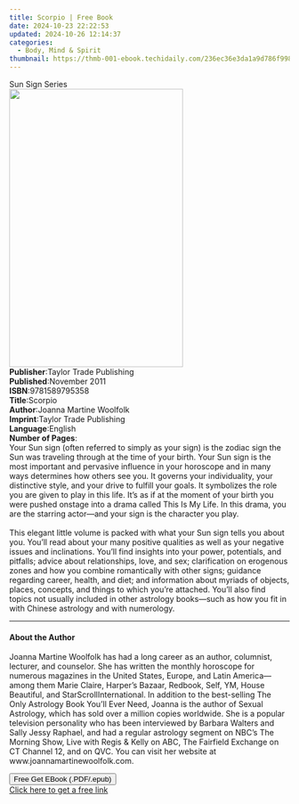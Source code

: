 ```yaml
---
title: Scorpio | Free Book
date: 2024-10-23 22:22:53
updated: 2024-10-26 12:14:37
categories:
  - Body, Mind & Spirit
thumbnail: https://thmb-001-ebook.techidaily.com/236ec36e3da1a9d786f998ae547721c2e649ae072a37eec9b232b8aecb26d6f0.jpg
---
```

<main id="book-container">
  <div class="flex flex-col">
    <div class="book-brief flex-1 py-6 px-4 sm:p-6 md:py-10 md:px-8">
      <!-- brief-->
      <div class="book-brief-main">Sun Sign Series</div>
    </div>
    <div
      class="book-meta-info flex-1 grid gap-4 col-start-1 col-end-3 row-start-1 sm:mb-6 sm:grid-cols-4 lg:gap-6 lg:col-start-2 lg:row-end-6 lg:row-span-6 lg:mb-0"
    >
      <div
        class="book-meta-info-left place-content-center mt-4 p-4 text-sm leading-6 col-start-2 col-span-2 dark:text-slate-400"
      >
        <img
          class="w-full h-500 object-cover rounded-lg sm:h-255 sm:col-span-2 lg:col-span-full"
          src="https://img-001-ebook.techidaily.com/2ead37104e6c06904d2ae2d566b09d9063e2023e23eb6bb2964c42ce5f987348.jpg"
          alt=""
          width="312"
          height="500"
        />
      </div>
      <div
        class="book-meta-info-right mt-2 col-start-1 row-start-2 col-span-3 self-center"
      >
        <!-- meta data  -->
        <div class="flex flex-col px-4 md:px-8">
          <div class="flex-1">
            <strong>Publisher</strong>:<span class="px-2"
              >Taylor Trade Publishing</span
            >
          </div>
          <div class="flex-1">
            <strong>Published</strong>:<span class="px-2">November 2011</span>
          </div>
          <div class="flex-1">
            <strong>ISBN</strong>:<span class="px-2">9781589795358</span>
          </div>
          <div class="flex-1">
            <strong>Title</strong>:<span class="px-2">Scorpio</span>
          </div>
          <div class="flex-1">
            <strong>Author</strong>:<span class="px-2"
              >Joanna Martine Woolfolk</span
            >
          </div>
          <div class="flex-1">
            <strong>Imprint</strong>:<span class="px-2"
              >Taylor Trade Publishing</span
            >
          </div>
          <div class="flex-1">
            <strong>Language</strong>:<span class="px-2">English</span>
          </div>
          <div class="flex-1">
            <strong>Number of Pages</strong>:<span class="px-2"></span>
          </div>
        </div>
      </div>
    </div>
    <div class="book-description flex-1 py-6 px-4 sm:p-6 md:py-10 md:px-8">
      <div class="book-description-main">
        <div accordion-content="" id="description">
          Your Sun sign (often referred to simply as your sign) is the zodiac
          sign the Sun was traveling through at the time of your birth. Your Sun
          sign is the most important and pervasive influence in your horoscope
          and in many ways determines how others see you. It governs your
          individuality, your distinctive style, and your drive to fulfill your
          goals. It symbolizes the role you are given to play in this life. It’s
          as if at the moment of your birth you were pushed onstage into a drama
          called This Is My Life. In this drama, you are the starring actor—and
          your sign is the character you play.<br /><br />This elegant little
          volume is packed with what your Sun sign tells you about you. You’ll
          read about your many positive qualities as well as your negative
          issues and inclinations. You’ll find insights into your power,
          potentials, and pitfalls; advice about relationships, love, and sex;
          clarification on erogenous zones and how you combine romantically with
          other signs; guidance regarding career, health, and diet; and
          information about myriads of objects, places, concepts, and things to
          which you’re attached. You’ll also find topics not usually included in
          other astrology books—such as how you fit in with Chinese astrology
          and with numerology.<br />
        </div>
        <div class="accordion-fader"></div>
      </div>
    </div>
    <div class="book-excerpts flex-1 py-6 px-4 sm:p-6 md:py-10 md:px-8">
      <!-- excerpts-->
      <div class="book-excerpts-main">
        <hr />
        <h4 class="placeholder placeholder-heading">
          <span>About the Author</span>
        </h4>
        <p>
          Joanna Martine Woolfolk has had a long career as an author, columnist,
          lecturer, and counselor. She has written the monthly horoscope for
          numerous magazines in the United States, Europe, and Latin
          America—among them Marie Claire, Harper’s Bazaar, Redbook, Self, YM,
          House Beautiful, and StarScrollInternational. In addition to the
          best-selling The Only Astrology Book You’ll Ever Need, Joanna is the
          author of Sexual Astrology, which has sold over a million copies
          worldwide. She is a popular television personality who has been
          interviewed by Barbara Walters and Sally Jessy Raphael, and had a
          regular astrology segment on NBC’s The Morning Show, Live with Regis
          &amp; Kelly on ABC, The Fairfield Exchange on CT Channel 12, and on
          QVC. You can visit her website at www.joannamartinewoolfolk.com.<br />
        </p>
      </div>
    </div>
    <div
      class="book-about-author flex-1 py-6 px-4 sm:p-6 md:py-10 md:px-8"
    ></div>
    <div class="book-free-get flex-1 py-6 px-4 sm:p-6 md:py-10 md:px-8">
      <button
        id="btn-free-get"
        class="bg-blue-500 hover:bg-blue-700 text-white font-bold py-2 px-4 rounded"
      >
        Free Get EBook (.PDF/.epub)
      </button>
      <div id="countdown-display" class="px-2 text-lg mt-2"></div>
      <a
        id="free-link"
        class="hidden bg-blue-500 hover:bg-blue-700 text-white font-bold py-2 px-4 rounded"
        href="https://www.ebooks.com/en-us/book/829927/scorpio/joanna-martine-woolfolk/"
        target="_blank"
        >Click here to get a free link</a
      >
    </div>
    <script>
      let countdownTime = 0;
      let countdownInterval = null;
      document
        .getElementById('btn-free-get')
        .addEventListener('click', startCountdown);
      function startCountdown() {
        countdownTime = new Date().getTime() + 60000 * 3;
        countdownInterval = setInterval(updateCountdown, 1000);
        document.getElementById('btn-free-get').disabled = true;
        document
          .getElementById('btn-free-get')
          .classList.add('bg-gray-500', 'cursor-not-allowed');
      }
      function updateCountdown() {
        let currentTime = new Date().getTime();
        let timeLeft = countdownTime - currentTime;
        let secondsLeft = Math.floor(timeLeft / 1000);
        document.getElementById('countdown-display').innerHTML =
          `Remaining time: ${secondsLeft} seconds.`;
        if (secondsLeft <= 0) {
          clearInterval(countdownInterval);
          document.getElementById('btn-free-get').classList.add('hidden');
          document.getElementById('free-link').classList.remove('hidden');
          document.getElementById('countdown-display').innerHTML = '';
        }
      }
    </script>
  </div>
</main>
